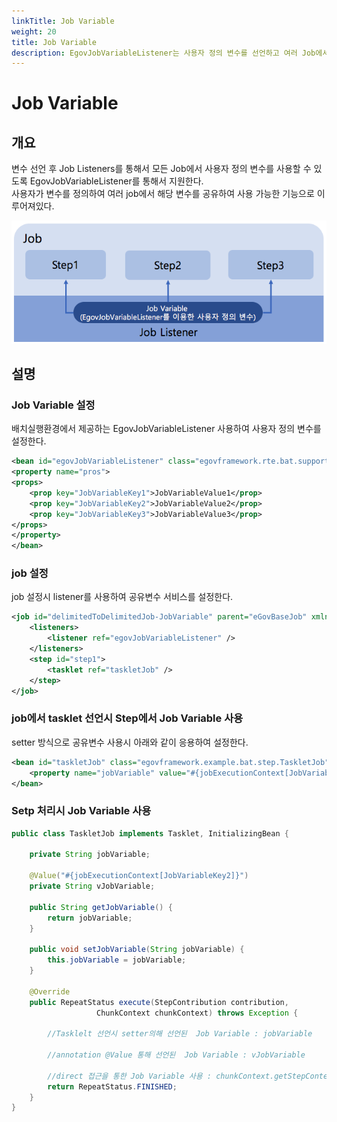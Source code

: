 ```yaml
---
linkTitle: Job Variable
weight: 20
title: Job Variable
description: EgovJobVariableListener는 사용자 정의 변수를 선언하고 여러 Job에서 이를 공유하여 사용할 수 있도록 지원하는 기능을 제공한다. 이를 통해 모든 Job에서 공통 변수를 활용할 수 있다.
---
```

# Job Variable

## 개요

변수 선언 후 Job Listeners를 통해서 모든 Job에서 사용자 정의 변수를 사용할 수 있도록 EgovJobVariableListener를 통해서 지원한다.  
사용자가 변수를 정의하여 여러 job에서 해당 변수를 공유하여 사용 가능한 기능으로 이루어져있다.

![job_variable_architecture6](images/job_variable_architecture6.png)

## 설명

### Job Variable 설정

배치실행환경에서 제공하는 EgovJobVariableListener 사용하여 사용자 정의 변수를 설정한다.

```xml
<bean id="egovJobVariableListener" class="egovframework.rte.bat.support.EgovJobVariableListener">
<property name="pros">
<props>
	<prop key="JobVariableKey1">JobVariableValue1</prop>
	<prop key="JobVariableKey2">JobVariableValue2</prop>
	<prop key="JobVariableKey3">JobVariableValue3</prop>
</props>
</property>
</bean>
```

### job 설정

job 설정시 listener를 사용하여 공유변수 서비스를 설정한다.

```xml
<job id="delimitedToDelimitedJob-JobVariable" parent="eGovBaseJob" xmlns="http://www.springframework.org/schema/batch">
	<listeners>
		<listener ref="egovJobVariableListener" />
	</listeners>
	<step id="step1">
		<tasklet ref="taskletJob" />
	</step>
</job>
```

### job에서 tasklet 선언시 Step에서 Job Variable 사용

setter 방식으로 공유변수 사용시 아래와 같이 응용하여 설정한다.

```xml
<bean id="taskletJob" class="egovframework.example.bat.step.TaskletJob" scope="step">
	<property name="jobVariable" value="#{jobExecutionContext[JobVariableKey1]}" />
</bean>
```

### Setp 처리시 Job Variable 사용

```java
public class TaskletJob implements Tasklet, InitializingBean {
 
	private String jobVariable;
 
	@Value("#{jobExecutionContext[JobVariableKey2]}")
	private String vJobVariable;
 
	public String getJobVariable() {
		return jobVariable;
	}
 
	public void setJobVariable(String jobVariable) {
		this.jobVariable = jobVariable;
	}
 
	@Override
	public RepeatStatus execute(StepContribution contribution,
	               ChunkContext chunkContext) throws Exception {
 
		//Tasklelt 선언시 setter의해 선언된  Job Variable : jobVariable
 
		//annotation @Value 통해 선언된  Job Variable : vJobVariable
 
		//direct 접근을 통한 Job Variable 사용 : chunkContext.getStepContext().getJobExecutionContext().get("JobVariableKey3")
		return RepeatStatus.FINISHED;
	}
}
```

